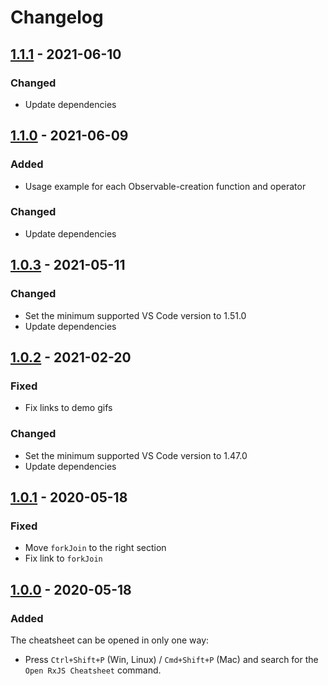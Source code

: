 # Changelog

## [1.1.1](https://github.com/dzhavat/rxjs-cheatsheet/compare/1.1.0...1.1.1) - 2021-06-10

### Changed

- Update dependencies

## [1.1.0](https://github.com/dzhavat/rxjs-cheatsheet/compare/1.0.3...1.1.0) - 2021-06-09

### Added

- Usage example for each Observable-creation function and operator

### Changed

- Update dependencies

## [1.0.3](https://github.com/dzhavat/rxjs-cheatsheet/compare/1.0.2...1.0.3) - 2021-05-11

### Changed

- Set the minimum supported VS Code version to 1.51.0
- Update dependencies

## [1.0.2](https://github.com/dzhavat/rxjs-cheatsheet/compare/1.0.1...1.0.2) - 2021-02-20

### Fixed

- Fix links to demo gifs

### Changed

- Set the minimum supported VS Code version to 1.47.0
- Update dependencies

## [1.0.1](https://github.com/dzhavat/rxjs-cheatsheet/compare/1.0.0...1.0.1) - 2020-05-18

### Fixed

- Move `forkJoin` to the right section
- Fix link to `forkJoin`

## [1.0.0](https://github.com/dzhavat/rxjs-cheatsheet/releases/tag/1.0.0) - 2020-05-18

### Added

The cheatsheet can be opened in only one way:

- Press `Ctrl+Shift+P` (Win, Linux) / `Cmd+Shift+P` (Mac) and search for the `Open RxJS Cheatsheet` command.
